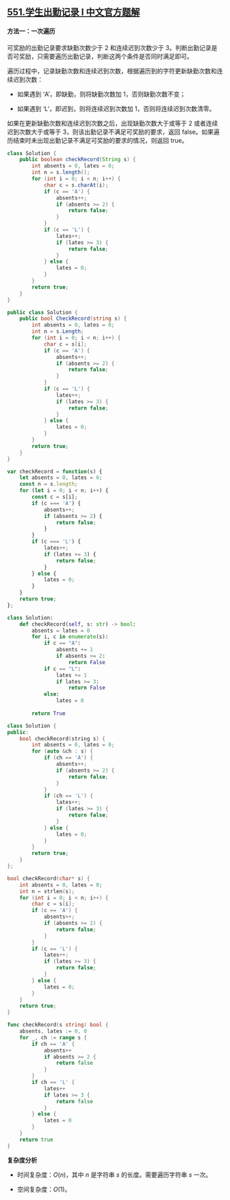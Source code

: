 ## [551.学生出勤记录 I 中文官方题解](https://leetcode.cn/problems/student-attendance-record-i/solutions/100000/xue-sheng-chu-qin-ji-lu-i-by-leetcode-so-fcol)

#### 方法一：一次遍历

可奖励的出勤记录要求缺勤次数少于 $2$ 和连续迟到次数少于 $3$。判断出勤记录是否可奖励，只需要遍历出勤记录，判断这两个条件是否同时满足即可。

遍历过程中，记录缺勤次数和连续迟到次数，根据遍历到的字符更新缺勤次数和连续迟到次数：

- 如果遇到 $\text{`A'}$，即缺勤，则将缺勤次数加 $1$，否则缺勤次数不变；

- 如果遇到 $\text{`L'}$，即迟到，则将连续迟到次数加 $1$，否则将连续迟到次数清零。

如果在更新缺勤次数和连续迟到次数之后，出现缺勤次数大于或等于 $2$ 或者连续迟到次数大于或等于 $3$，则该出勤记录不满足可奖励的要求，返回 $\text{false}$。如果遍历结束时未出现出勤记录不满足可奖励的要求的情况，则返回 $\text{true}$。

```Java [sol1-Java]
class Solution {
    public boolean checkRecord(String s) {
        int absents = 0, lates = 0;
        int n = s.length();
        for (int i = 0; i < n; i++) {
            char c = s.charAt(i);
            if (c == 'A') {
                absents++;
                if (absents >= 2) {
                    return false;
                }
            }
            if (c == 'L') {
                lates++;
                if (lates >= 3) {
                    return false;
                }
            } else {
                lates = 0;
            }
        }
        return true;
    }
}
```

```C# [sol1-C#]
public class Solution {
    public bool CheckRecord(string s) {
        int absents = 0, lates = 0;
        int n = s.Length;
        for (int i = 0; i < n; i++) {
            char c = s[i];
            if (c == 'A') {
                absents++;
                if (absents >= 2) {
                    return false;
                }
            }
            if (c == 'L') {
                lates++;
                if (lates >= 3) {
                    return false;
                }
            } else {
                lates = 0;
            }
        }
        return true;
    }
}
```

```JavaScript [sol1-JavaScript]
var checkRecord = function(s) {
    let absents = 0, lates = 0;
    const n = s.length;
    for (let i = 0; i < n; i++) {
        const c = s[i];
        if (c === 'A') {
            absents++;
            if (absents >= 2) {
                return false;
            }
        }
        if (c === 'L') {
            lates++;
            if (lates >= 3) {
                return false;
            }
        } else {
            lates = 0;
        }
    }
    return true;
};
```

```Python [sol1-Python3]
class Solution:
    def checkRecord(self, s: str) -> bool:
        absents = lates = 0
        for i, c in enumerate(s):
            if c == "A":
                absents += 1
                if absents >= 2:
                    return False
            if c == "L":
                lates += 1
                if lates >= 3:
                    return False
            else:
                lates = 0
        
        return True
```

```C++ [sol1-C++]
class Solution {
public:
    bool checkRecord(string s) {
        int absents = 0, lates = 0;
        for (auto &ch : s) {
            if (ch == 'A') {
                absents++;
                if (absents >= 2) {
                    return false;
                }
            }
            if (ch == 'L') {
                lates++;
                if (lates >= 3) {
                    return false;
                }
            } else {
                lates = 0;
            }
        }
        return true;
    }
};
```

```C [sol1-C]
bool checkRecord(char* s) {
    int absents = 0, lates = 0;
    int n = strlen(s);
    for (int i = 0; i < n; i++) {
        char c = s[i];
        if (c == 'A') {
            absents++;
            if (absents >= 2) {
                return false;
            }
        }
        if (c == 'L') {
            lates++;
            if (lates >= 3) {
                return false;
            }
        } else {
            lates = 0;
        }
    }
    return true;
}
```

```go [sol1-Golang]
func checkRecord(s string) bool {
    absents, lates := 0, 0
    for _, ch := range s {
        if ch == 'A' {
            absents++
            if absents >= 2 {
                return false
            }
        }
        if ch == 'L' {
            lates++
            if lates >= 3 {
                return false
            }
        } else {
            lates = 0
        }
    }
    return true
}
```

**复杂度分析**

- 时间复杂度：$O(n)$，其中 $n$ 是字符串 $s$ 的长度。需要遍历字符串 $s$ 一次。

- 空间复杂度：$O(1)$。